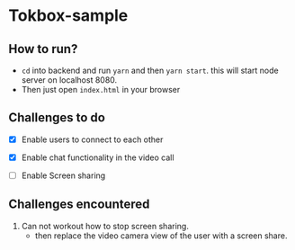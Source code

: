 # Tokbox-sample


## How to run? 

- `cd` into backend and run `yarn` and then `yarn start`. this will start node server on localhost 8080.
- Then just open `index.html` in your browser



## Challenges to do

- [x] Enable users to connect to each other
- [x] Enable chat functionality in the video call
- [ ] Enable Screen sharing 



## Challenges encountered

1. Can not workout how to stop screen sharing. 
    - then replace the video camera view of the user with a screen share.
